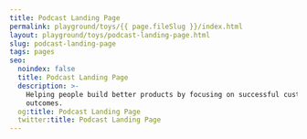 ```yaml
---
title: Podcast Landing Page
permalink: playground/toys/{{ page.fileSlug }}/index.html
layout: playground/toys/podcast-landing-page.html
slug: podcast-landing-page
tags: pages
seo:
  noindex: false
  title: Podcast Landing Page
  description: >-
    Helping people build better products by focusing on successful customer
    outcomes.
  og:title: Podcast Landing Page
  twitter:title: Podcast Landing Page
---
```



